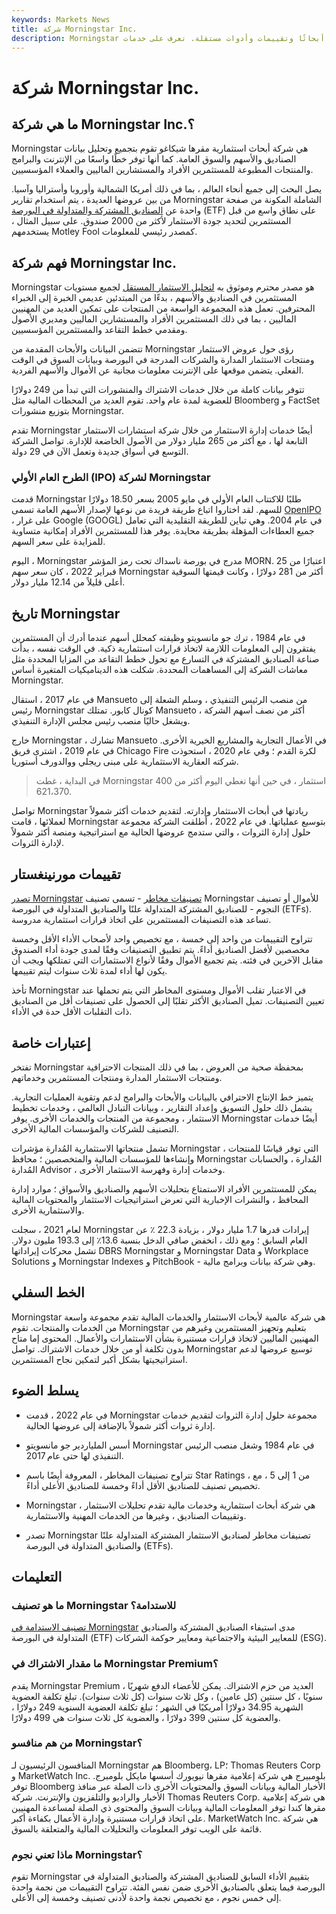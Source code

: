 ```yaml
---
keywords: Markets News
title: شركة Morningstar Inc.
description: Morningstar هي شركة أبحاث استثمارية تقدم للمستثمرين أبحاثًا وتقييمات وأدوات مستقلة. تعرف على خدمات Morningstar&#39;s Premium.
---
```


# شركة Morningstar Inc.
## ما هي شركة Morningstar Inc.؟

Morningstar هي شركة أبحاث استثمارية مقرها شيكاغو تقوم بتجميع وتحليل بيانات الصناديق والأسهم والسوق العامة. كما أنها توفر خطًا واسعًا من الإنترنت والبرامج والمنتجات المطبوعة للمستثمرين الأفراد والمستشارين الماليين والعملاء المؤسسيين.

يصل البحث إلى جميع أنحاء العالم ، بما في ذلك أمريكا الشمالية وأوروبا وأستراليا وآسيا. من بين عروضها العديدة ، يتم استخدام تقارير Morningstar الشاملة المكونة من صفحة واحدة عن [الصناديق المشتركة والمتداولة في البورصة](/etf) (ETF) على نطاق واسع من قبل المستثمرين لتحديد جودة الاستثمار لأكثر من 2000 صندوق. على سبيل المثال ، يستخدمهم Motley Fool كمصدر رئيسي للمعلومات.

## فهم شركة Morningstar Inc.

Morningstar هو مصدر محترم وموثوق به [لتحليل الاستثمار المستقل](/investment-analysis) لجميع مستويات المستثمرين في الصناديق والأسهم ، بدءًا من المبتدئين عديمي الخبرة إلى الخبراء المحترفين. تعمل هذه المجموعة الواسعة من المنتجات على تمكين العديد من المهنيين الماليين ، بما في ذلك المستثمرين الأفراد والمستشارين الماليين ومديري الأصول ومقدمي خطط التقاعد والمستثمرين المؤسسيين.

تتضمن البيانات والأبحاث المقدمة من Morningstar رؤى حول عروض الاستثمار ومنتجات الاستثمار المدارة والشركات المدرجة في البورصة وبيانات السوق في الوقت الفعلي. يتضمن موقعها على الإنترنت معلومات مجانية عن الأموال والأسهم الفردية.

تتوفر بيانات كاملة من خلال خدمات الاشتراك والمنشورات التي تبدأ من 249 دولارًا للعضوية لمدة عام واحد. تقوم العديد من المحطات المالية مثل Bloomberg و FactSet بتوزيع منشورات Morningstar.

تقدم Morningstar أيضًا خدمات إدارة الاستثمار من خلال شركة استشارات الاستثمار التابعة لها ، مع أكثر من 265 مليار دولار من الأصول الخاضعة للإدارة. تواصل الشركة التوسع في أسواق جديدة وتعمل الآن في 29 دولة.

### الطرح العام الأولي (IPO) لشركة Morningstar

قدمت Morningstar طلبًا للاكتتاب العام الأولي في مايو 2005 بسعر 18.50 دولارًا للسهم. لقد اختاروا اتباع طريقة فريدة من نوعها لإصدار الأسهم العامة تسمى [OpenIPO](/dutchauction) ، على غرار Google (GOOGL) في عام 2004. وهي تباين للطريقة التقليدية التي تعامل جميع العطاءات المؤهلة بطريقة محايدة. يوفر هذا للمستثمرين الأفراد إمكانية متساوية للمزايدة على سعر السهم.

اليوم ، Morningstar مدرج في بورصة ناسداك تحت رمز المؤشر MORN. اعتبارًا من 25 فبراير 2022 ، كان سعر سهم Morningstar أكثر من 281 دولارًا ، وكانت قيمتها السوقية أعلى قليلاً من 12.14 مليار دولار.

## تاريخ Morningstar

في عام 1984 ، ترك جو مانسويتو وظيفته كمحلل أسهم عندما أدرك أن المستثمرين يفتقرون إلى المعلومات اللازمة لاتخاذ قرارات استثمارية ذكية. في الوقت نفسه ، بدأت صناعة الصناديق المشتركة في التسارع مع تحول خطط التقاعد من المزايا المحددة مثل معاشات الشركة إلى المساهمات المحددة. شكلت هذه الديناميكيات المتغيرة أساس Morningstar.

في عام 2017 ، استقال Mansueto من منصب الرئيس التنفيذي ، وسلم الشعلة إلى رئيس Morningstar كونال كابور. تمتلك Mansueto أكثر من نصف أسهم الشركة ، ويشغل حاليًا منصب رئيس مجلس الإدارة التنفيذي.

خارج Morningstar ، تشارك Mansueto في الأعمال التجارية والمشاريع الخيرية الأخرى. في عام 2019 ، اشترى فريق Chicago Fire لكرة القدم ؛ وفي عام 2020 ، استحوذت شركته العقارية الاستثمارية على مبنى ريجلي ووالدورف أستوريا.

> في البداية ، غطت Morningstar 400 استثمار ، في حين أنها تغطي اليوم أكثر من 621،370.

>

تواصل Morningstar ريادتها في أبحاث الاستثمار وإدارته. لتقديم خدمات أكثر شمولاً لعملائها ، قامت Morningstar بتوسيع عملياتها. في عام 2022 ، أطلقت الشركة مجموعة حلول إدارة الثروات ، والتي ستدمج عروضها الحالية مع استراتيجية ومنصة أكثر شمولاً لإدارة الثروات.

## تقييمات مورنينغستار

[تصدر Morningstar](/morningstarriskrating) [تصنيفات مخاطر](/morningstarriskrating) - تسمى تصنيف Morningstar للأموال أو تصنيف النجوم - للصناديق المشتركة المتداولة علنًا والصناديق المتداولة في البورصة (ETFs). تساعد هذه التصنيفات المستثمرين على اتخاذ قرارات استثمارية مدروسة.

تتراوح التقييمات من واحد إلى خمسة ، مع تخصيص واحد لأصحاب الأداء الأقل وخمسة مخصصين لأفضل الصناديق أداءً. يتم تطبيق التصنيفات وفقًا لمدى جودة أداء الصندوق مقابل الآخرين في فئته. يتم تجميع الأموال وفقًا لأنواع الاستثمارات التي تمتلكها ويجب أن يكون لها أداء لمدة ثلاث سنوات ليتم تقييمها.

تأخذ Morningstar في الاعتبار تقلب الأموال ومستوى المخاطر التي يتم تحملها عند تعيين التصنيفات. تميل الصناديق الأكثر تقلبًا إلى الحصول على تصنيفات أقل من الصناديق ذات التقلبات الأقل حدة في الأداء.

## إعتبارات خاصة

تفتخر Morningstar بمحفظة صحية من العروض ، بما في ذلك المنتجات الاحترافية ومنتجات الاستثمار المدارة ومنتجات المستثمرين وخدماتهم.

يتميز خط الإنتاج الاحترافي بالبيانات والأبحاث والبرامج لدعم وتقوية العمليات التجارية. يشمل ذلك حلول التسويق وإعداد التقارير ، وبيانات التبادل العالمي ، وخدمات تخطيط الاستثمار ، ومجموعة من المنتجات والخدمات الأخرى. يوفر Morningstar أيضًا خدمات التصنيف للشركات والمؤسسات المالية الأخرى.

تشمل منتجاتها الاستثمارية المُدارة مؤشرات Morningstar ، التي توفر قياسًا للمنتجات وإنشاءها للمؤسسات المالية والمتخصصين ؛ محافظ Morningstar المُدارة ، والحسابات المُدارة Advisor ، وخدمات إدارة وفهرسة الاستثمار الأخرى.

يمكن للمستثمرين الأفراد الاستمتاع بتحليلات الأسهم والصناديق والأسواق ؛ موارد إدارة المحافظ ، والنشرات الإخبارية التي تعرض استراتيجيات الاستثمار والمحتويات المالية والاستثمارية الأخرى.

لعام 2021 ، سجلت Morningstar إيرادات قدرها 1.7 مليار دولار ، بزيادة 22.3 ٪ عن العام السابق ؛ ومع ذلك ، انخفض صافي الدخل بنسبة 13.6٪ إلى 193.3 مليون دولار. تشمل محركات إيراداتها DBRS Morningstar و Morningstar Data و Workplace Solutions و Morningstar Indexes و PitchBook - وهي شركة بيانات وبرامج مالية.

## الخط السفلي

Morningstar هي شركة عالمية لأبحاث الاستثمار والخدمات المالية تقدم مجموعة واسعة من الخدمات والمنتجات. تقوم Morningstar بتعليم وتجهيز المستثمرين وغيرهم من المهنيين الماليين لاتخاذ قرارات مستنيرة بشأن الاستثمارات والأعمال. المحتوى إما متاح بدون تكلفة أو من خلال خدمات الاشتراك. تواصل Morningstar توسيع عروضها لدعم استراتيجيتها بشكل أكبر لتمكين نجاح المستثمرين.

## يسلط الضوء

- في عام 2022 ، قدمت Morningstar مجموعة حلول إدارة الثروات لتقديم خدمات إدارة ثروات أكثر شمولاً بالإضافة إلى عروضها الحالية.

- أسس الملياردير جو مانسويتو Morningstar في عام 1984 وشغل منصب الرئيس التنفيذي لها حتى عام 2017.

- تتراوح تصنيفات المخاطر ، المعروفة أيضًا باسم Star Ratings ، من 1 إلى 5 ، مع تخصيص تصنيف للصناديق الأقل أداءً وخمسة للصناديق الأعلى أداءً.

- Morningstar هي شركة أبحاث استثمارية وخدمات مالية تقدم تحليلات الاستثمار ، وتقييمات الصناديق ، وغيرها من الخدمات المهنية والاستثمارية.

- تصدر Morningstar تصنيفات مخاطر لصناديق الاستثمار المشتركة المتداولة علنًا والصناديق المتداولة في البورصة (ETFs).

## التعليمات

### ما هو تصنيف Morningstar للاستدامة؟

[تصنيف الاستدامة في Morningstar](/morningstar-sustainability-rating) مدى استيفاء الصناديق المشتركة والصناديق المتداولة في البورصة (ETF) للمعايير البيئية والاجتماعية ومعايير حوكمة الشركات (ESG).

### ما مقدار الاشتراك في Morningstar Premium؟

يقدم Morningstar Premium العديد من حزم الاشتراك. يمكن للأعضاء الدفع شهريًا ، سنويًا ، كل سنتين (كل عامين) ، وكل ثلاث سنوات (كل ثلاث سنوات). تبلغ تكلفة العضوية الشهرية 34.95 دولارًا أمريكيًا في الشهر ؛ تبلغ تكلفة العضوية السنوية 249 دولارًا ، والعضوية كل سنتين 399 دولارًا ، والعضوية كل ثلاث سنوات هي 499 دولارًا.

### من هم منافسو Morningstar؟

المنافسون الرئيسيون لـ Morningstar هم Bloomberg، LP؛ Thomas Reuters Corp و MarketWatch Inc. بلومبيرج هي شركة إعلامية مقرها نيويورك أسسها مايكل بلومبرج. توفر Bloomberg الأخبار المالية وبيانات السوق والمحتويات الأخرى ذات الصلة عبر منافذ الأخبار والراديو والتلفزيون والإنترنت. شركة Thomas Reuters Corp. هي شركة إعلامية مقرها كندا توفر المعلومات المالية وبيانات السوق والمحتوى ذي الصلة لمساعدة المهنيين على اتخاذ قرارات مستنيرة وإدارة الأعمال بكفاءة أكبر. MarketWatch Inc. هي شركة قائمة على الويب توفر المعلومات والتحليلات المالية والمتعلقة بالسوق.

### ماذا تعني نجوم Morningstar؟

تقوم Morningstar بتقييم الأداء السابق للصناديق المشتركة والصناديق المتداولة في البورصة فيما يتعلق بالصناديق الأخرى ضمن نفس الفئة. تتراوح التقييمات من نجمة واحدة إلى خمس نجوم ، مع تخصيص نجمة واحدة لأدنى تصنيف وخمسة إلى الأعلى.


